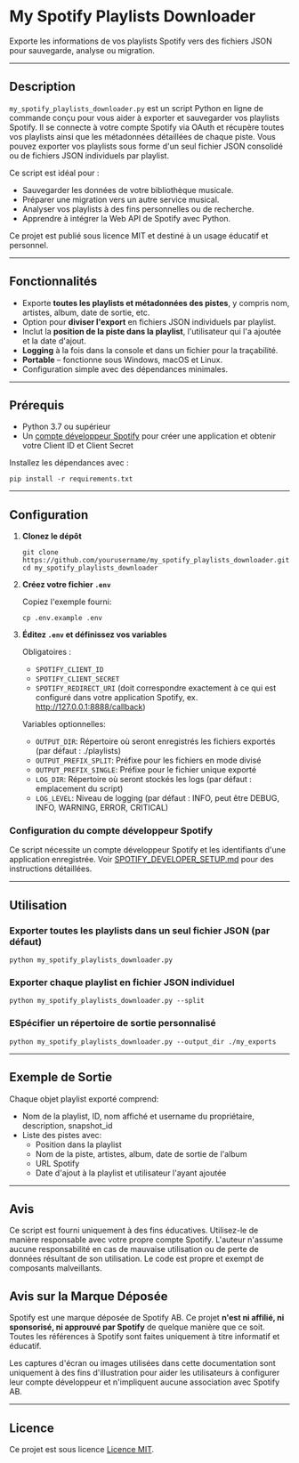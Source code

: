 # My Spotify Playlists Downloader

Exporte les informations de vos playlists Spotify vers des fichiers JSON pour sauvegarde, analyse ou migration.

---

## Description

`my_spotify_playlists_downloader.py` est un script Python en ligne de commande conçu pour vous aider à exporter et
sauvegarder vos playlists Spotify. Il se connecte à votre compte Spotify via OAuth et récupère toutes vos playlists
ainsi que les métadonnées détaillées de chaque piste. Vous pouvez exporter vos playlists sous forme d'un seul fichier
JSON consolidé ou de fichiers JSON individuels par playlist.

Ce script est idéal pour :

- Sauvegarder les données de votre bibliothèque musicale.
- Préparer une migration vers un autre service musical.
- Analyser vos playlists à des fins personnelles ou de recherche.
- Apprendre à intégrer la Web API de Spotify avec Python.

Ce projet est publié sous licence MIT et destiné à un usage éducatif et personnel.

---

## Fonctionnalités

- Exporte **toutes les playlists et métadonnées des pistes**, y compris nom, artistes, album, date de sortie, etc.
- Option pour **diviser l'export** en fichiers JSON individuels par playlist.
- Inclut la **position de la piste dans la playlist**, l'utilisateur qui l'a ajoutée et la date d'ajout.
- **Logging** à la fois dans la console et dans un fichier pour la traçabilité.
- **Portable** – fonctionne sous Windows, macOS et Linux.
- Configuration simple avec des dépendances minimales.

---

## Prérequis

- Python 3.7 ou supérieur
- Un [compte développeur Spotify](SPOTIFY_DEVELOPER_SETUP.md) pour créer une application et obtenir votre Client ID et
  Client Secret

Installez les dépendances avec :

```shell
pip install -r requirements.txt
```

---

## Configuration

1. **Clonez le dépôt**

    ```shell
    git clone https://github.com/yourusername/my_spotify_playlists_downloader.git
    cd my_spotify_playlists_downloader
    ```

2. **Créez votre fichier `.env`**

   Copiez l'exemple fourni:

    ```shell
    cp .env.example .env
    ```

3. **Éditez `.env` et définissez vos variables**

   Obligatoires :

    - `SPOTIFY_CLIENT_ID`
    - `SPOTIFY_CLIENT_SECRET`
    - `SPOTIFY_REDIRECT_URI` (doit correspondre exactement à ce qui est configuré dans votre application Spotify,
      ex. <http://127.0.0.1:8888/callback>)

   Variables optionnelles:

    - `OUTPUT_DIR`: Répertoire où seront enregistrés les fichiers exportés (par défaut : ./playlists)
    - `OUTPUT_PREFIX_SPLIT`: Préfixe pour les fichiers en mode divisé
    - `OUTPUT_PREFIX_SINGLE`: Préfixe pour le fichier unique exporté
    - `LOG_DIR`: Répertoire où seront stockés les logs (par défaut : emplacement du script)
    - `LOG_LEVEL`: Niveau de logging (par défaut : INFO, peut être DEBUG, INFO, WARNING, ERROR, CRITICAL)

### Configuration du compte développeur Spotify

Ce script nécessite un compte développeur Spotify et les identifiants d'une application enregistrée.
Voir [SPOTIFY_DEVELOPER_SETUP.md](SPOTIFY_DEVELOPER_SETUP.md) pour des instructions détaillées.

---

## Utilisation

### Exporter toutes les playlists dans un seul fichier JSON (par défaut)

```shell
python my_spotify_playlists_downloader.py
```

### Exporter chaque playlist en fichier JSON individuel

```shell
python my_spotify_playlists_downloader.py --split
```

### ESpécifier un répertoire de sortie personnalisé

```shell
python my_spotify_playlists_downloader.py --output_dir ./my_exports
```

---

## Exemple de Sortie

Chaque objet playlist exporté comprend:

- Nom de la playlist, ID, nom affiché et username du propriétaire, description, snapshot_id
- Liste des pistes avec:
  - Position dans la playlist
  - Nom de la piste, artistes, album, date de sortie de l'album
  - URL Spotify
  - Date d'ajout à la playlist et utilisateur l'ayant ajoutée

---

## Avis

Ce script est fourni uniquement à des fins éducatives.
Utilisez-le de manière responsable avec votre propre compte Spotify.
L'auteur n'assume aucune responsabilité en cas de mauvaise utilisation ou de perte de données résultant de son
utilisation.
Le code est propre et exempt de composants malveillants.

## Avis sur la Marque Déposée

Spotify est une marque déposée de Spotify AB.
Ce projet **n'est ni affilié, ni sponsorisé, ni approuvé par Spotify** de quelque manière que ce soit.
Toutes les références à Spotify sont faites uniquement à titre informatif et éducatif.

Les captures d'écran ou images utilisées dans cette documentation sont uniquement à des fins d'illustration pour aider
les utilisateurs à configurer leur compte développeur et n'impliquent aucune association avec Spotify AB.

---

## Licence

Ce projet est sous licence [Licence MIT](../../LICENSE).
